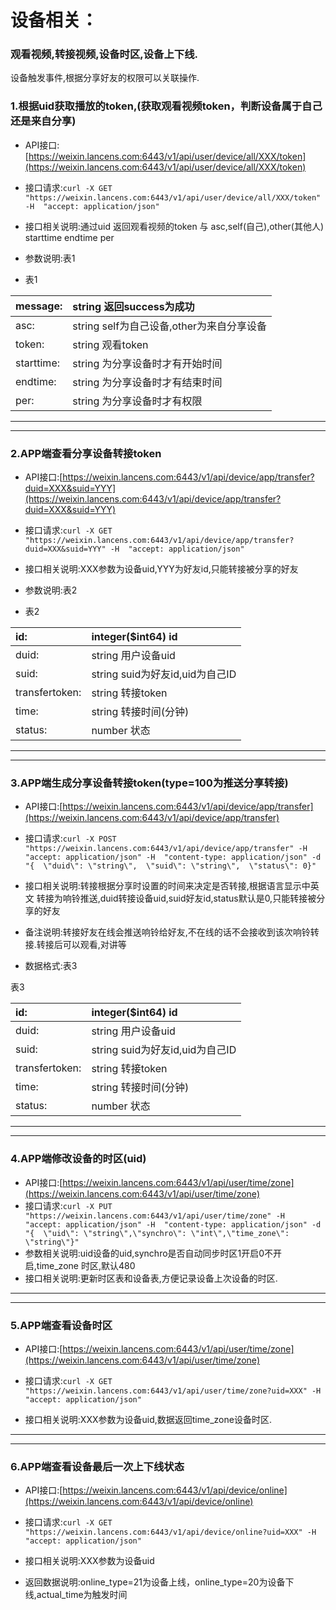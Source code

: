 # 设备相关：

### 观看视频,转接视频,设备时区,设备上下线.

设备触发事件,根据分享好友的权限可以关联操作.

### 1.根据uid获取播放的token,\(获取观看视频token，判断设备属于自己还是来自分享\)

* API接口:[https://weixin.lancens.com:6443/v1/api/user/device/all/XXX/token](https://weixin.lancens.com:6443/v1/api/user/device/all/XXX/token)

* 接口请求:`curl -X GET "https://weixin.lancens.com:6443/v1/api/user/device/all/XXX/token" -H  "accept: application/json"`

* 接口相关说明:通过uid 返回观看视频的token 与 asc,self\(自己\),other\(其他人\) starttime endtime per

* 参数说明:表1

* 表1

| message: | string 返回success为成功 |
| :--- | :--- |
| asc: | string self为自己设备,other为来自分享设备 |
| token: | string 观看token |
| starttime: | string 为分享设备时才有开始时间 |
| endtime: | string 为分享设备时才有结束时间 |
| per: | string 为分享设备时才有权限 |

---

---

### 2.APP端查看分享设备转接token

* API接口:[https://weixin.lancens.com:6443/v1/api/device/app/transfer?duid=XXX&suid=YYY](https://weixin.lancens.com:6443/v1/api/device/app/transfer?duid=XXX&suid=YYY)

* 接口请求:`curl -X GET "https://weixin.lancens.com:6443/v1/api/device/app/transfer?duid=XXX&suid=YYY" -H  "accept: application/json"`

* 接口相关说明:XXX参数为设备uid,YYY为好友id,只能转接被分享的好友

* 参数说明:表2

* 表2

| id: | integer\($int64\) id |
| :--- | :--- |
| duid: | string 用户设备uid |
| suid: | string suid为好友id,uid为自己ID |
| transfertoken: | string 转接token |
| time: | string 转接时间\(分钟\) |
| status: | number 状态 |

---

---

### 3.APP端生成分享设备转接token\(type=100为推送分享转接\)

* API接口:[https://weixin.lancens.com:6443/v1/api/device/app/transfer](https://weixin.lancens.com:6443/v1/api/device/app/transfer)

* 接口请求:`curl -X POST "https://weixin.lancens.com:6443/v1/api/device/app/transfer" -H  "accept: application/json" -H  "content-type: application/json" -d "{  \"duid\": \"string\",  \"suid\": \"string\",  \"status\": 0}"`

* 接口相关说明:转接根据分享时设置的时间来决定是否转接,根据语言显示中英文 转接为响铃推送,duid转接设备uid,suid好友id,status默认是0,只能转接被分享的好友

* 备注说明:转接好友在线会推送响铃给好友,不在线的话不会接收到该次响铃转接.转接后可以观看,对讲等

* 数据格式:表3

表3

| id: | integer\($int64\) id |
| :--- | :--- |
| duid: | string 用户设备uid |
| suid: | string suid为好友id,uid为自己ID |
| transfertoken: | string 转接token |
| time: | string 转接时间\(分钟\) |
| status: | number 状态 |

---

---

### 4.APP端修改设备的时区\(uid\)

* API接口:[https://weixin.lancens.com:6443/v1/api/user/time/zone](https://weixin.lancens.com:6443/v1/api/user/time/zone)
* 接口请求:`curl -X PUT "https://weixin.lancens.com:6443/v1/api/user/time/zone" -H  "accept: application/json" -H  "content-type: application/json" -d "{  \"uid\": \"string\",\"synchro\": \"int\",\"time_zone\": \"string\"}"`
* 参数相关说明:uid设备的uid,synchro是否自动同步时区1开启0不开启,time\_zone 时区,默认480
* 接口相关说明:更新时区表和设备表,方便记录设备上次设备的时区.

---

---

### 5.APP端查看设备时区

* API接口:[https://weixin.lancens.com:6443/v1/api/user/time/zone](https://weixin.lancens.com:6443/v1/api/user/time/zone)

* 接口请求:`curl -X GET "https://weixin.lancens.com:6443/v1/api/user/time/zone?uid=XXX" -H  "accept: application/json"`

* 接口相关说明:XXX参数为设备uid,数据返回time\_zone设备时区.

---

---

### 6.APP端查看设备最后一次上下线状态

* API接口:[https://weixin.lancens.com:6443/v1/api/device/online](https://weixin.lancens.com:6443/v1/api/device/online)

* 接口请求:`curl -X GET "https://weixin.lancens.com:6443/v1/api/device/online?uid=XXX" -H  "accept: application/json"`

* 接口相关说明:XXX参数为设备uid

* 返回数据说明:online\_type=21为设备上线，online\_type=20为设备下线,actual\_time为触发时间




